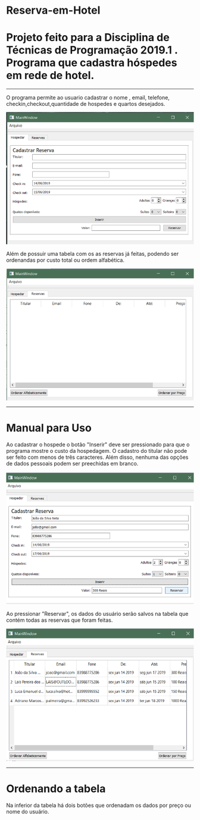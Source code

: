 # Reserva-em-Hotel
# Projeto feito para a Disciplina de Técnicas de Programação 2019.1 . Programa que cadastra hóspedes em rede de hotel.

---------------------------------------------------------------------------------------------------------------------------------------
O programa permite ao usuario cadastrar o nome , email, telefone, checkin,checkout,quantidade de hospedes e quartos desejados.

![](fotos/1.png)


Além de possuir uma tabela com os as reservas já feitas, podendo ser ordenandas por custo total ou ordem alfabética.


![](fotos/2.png)

---------------------------------------------------------------------------------------------------------------------------------------
# Manual para Uso

Ao cadastrar o hospede o botão "Inserir" deve ser pressionado para que o programa mostre o custo da hospedagem.
O cadastro do titular não pode ser feito com menos de três caracteres. Além disso, nenhuma das opções de dados pessoais podem ser preechidas em branco.  

![](fotos/3.png)

Ao pressionar "Reservar", os dados do usuário serão salvos na tabela que contém todas as reservas que foram feitas. 

![](fotos/4.png)

_______________________________________________________________________________________________________________________________________
# Ordenando a tabela

 Na inferior da tabela há dois botões que ordenadam os dados por preço ou nome do usuário.




